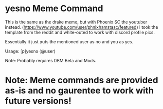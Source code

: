 # yesno Meme Command
This is the same as the drake meme, but with Phoenix SC the youtuber instead. (https://www.youtube.com/user/phnixhamstasc/featured)
I took the template from the reddit and white-outed to work with discord profile pics.

Essentially it just puts the mentioned user as no and you as yes.

Usage: [p]yesno (@user)

Note: Probably requires DBM Beta and Mods.

# Note: Meme commands are provided as-is and no gaurentee to work with future versions!